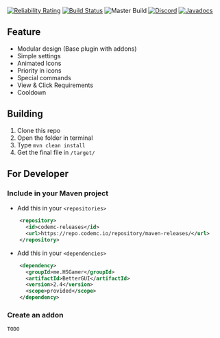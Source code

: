 [![Reliability Rating](https://sonarcloud.io/api/project_badges/measure?project=BetterGUI-MC_BetterGUI&metric=reliability_rating)](https://sonarcloud.io/dashboard?id=BetterGUI-MC_BetterGUI) [![Build Status](https://ci.codemc.io/job/BetterGUI-MC/job/BetterGUI/badge/icon)](https://ci.codemc.io/job/BetterGUI-MC/job/BetterGUI/) ![Master Build](https://github.com/BetterGUI-MC/BetterGUI/workflows/Master%20Build/badge.svg) [![Discord](https://img.shields.io/discord/660795353037144064)](https://discord.gg/9m4GdFD) [![Javadocs](https://img.shields.io/badge/javadocs-link-green)](https://bettergui-mc.github.io/BetterGUI)
## Feature
* Modular design (Base plugin with addons)
* Simple settings
* Animated Icons
* Priority in icons
* Special commands
* View & Click Requirements
* Cooldown
## Building
1. Clone this repo
2. Open the folder in terminal
3. Type `mvn clean install`
4. Get the final file in `/target/`
## For Developer
### Include in your Maven project
* Add this in your `<repositories>`
```xml
    <repository>
      <id>codemc-releases</id>
      <url>https://repo.codemc.io/repository/maven-releases/</url>
    </repository>
```
* Add this in your `<dependencies>`
```xml
    <dependency>
      <groupId>me.HSGamer</groupId>
      <artifactId>BetterGUI</artifactId>
      <version>2.4</version>
      <scope>provided</scope>
    </dependency>
```
### Create an addon
`TODO`
